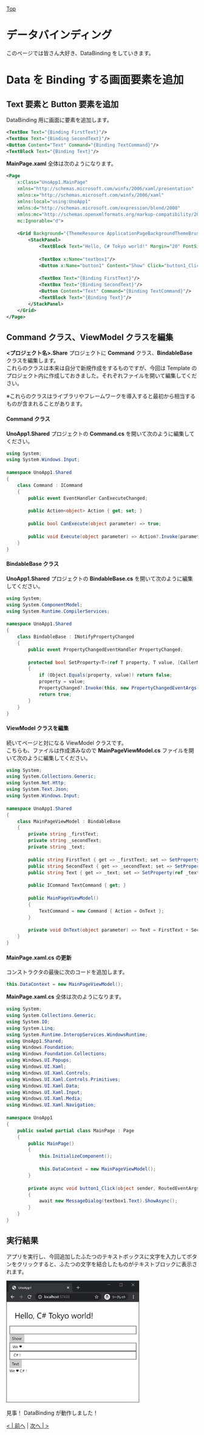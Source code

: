 [Top](./top.md)  

# データバインディング

このページでは皆さん大好き、DataBinding をしていきます。

# Data を Binding する画面要素を追加

## Text 要素と Button 要素を追加

DataBinding 用に画面に要素を追加します。

```xml
<TextBox Text="{Binding FirstText}"/>
<TextBox Text="{Binding SecondText}"/>
<Button Content="Text" Command="{Binding TextCommand}"/>
<TextBlock Text="{Binding Text}"/>
```

**MainPage.xaml** 全体は次のようになります。

```xml
<Page
    x:Class="UnoApp1.MainPage"
    xmlns="http://schemas.microsoft.com/winfx/2006/xaml/presentation"
    xmlns:x="http://schemas.microsoft.com/winfx/2006/xaml"
    xmlns:local="using:UnoApp1"
    xmlns:d="http://schemas.microsoft.com/expression/blend/2008"
    xmlns:mc="http://schemas.openxmlformats.org/markup-compatibility/2006"
    mc:Ignorable="d">

    <Grid Background="{ThemeResource ApplicationPageBackgroundThemeBrush}" Padding="10">
        <StackPanel>
            <TextBlock Text="Hello, C# Tokyo world!" Margin="20" FontSize="30" />

            <TextBox x:Name="textbox1"/>
            <Button x:Name="button1" Content="Show" Click="button1_Click"/>

            <TextBox Text="{Binding FirstText}"/>
            <TextBox Text="{Binding SecondText}"/>
            <Button Content="Text" Command="{Binding TextCommand}"/>
            <TextBlock Text="{Binding Text}"/>
        </StackPanel>
    </Grid>
</Page>
```

## Command クラス、ViewModel クラスを編集

**<プロジェクト名>.Share** プロジェクトに **Command** クラス、**BindableBase** クラスを編集します。  
これらのクラスは本来は自分で新規作成をするものですが、今回は Template のプロジェクト内に作成しておきました。それぞれファイルを開いて編集してください。  

※これらのクラスはライブラリやフレームワークを導入すると最初から相当するものが含まれることがあります。

#### Command クラス
**UnoApp1.Shared** プロジェクトの **Command.cs** を開いて次のように編集してください。

```cs
using System;
using System.Windows.Input;

namespace UnoApp1.Shared
{
    class Command : ICommand
    {
        public event EventHandler CanExecuteChanged;

        public Action<object> Action { get; set; }

        public bool CanExecute(object parameter) => true;

        public void Execute(object parameter) => Action?.Invoke(parameter);
    }
}
```
#### BindableBase クラス
**UnoApp1.Shared** プロジェクトの **BindableBase.cs** を開いて次のように編集してください。

```cs
using System;
using System.ComponentModel;
using System.Runtime.CompilerServices;

namespace UnoApp1.Shared
{
    class BindableBase : INotifyPropertyChanged
    {
        public event PropertyChangedEventHandler PropertyChanged;

        protected bool SetProperty<T>(ref T property, T value, [CallerMemberName] string propertyName = null)
        {
            if (Object.Equals(property, value)) return false;
            property = value;
            PropertyChanged?.Invoke(this, new PropertyChangedEventArgs(propertyName));
            return true;
        }
    }
}
```

#### ViewModel クラスを編集
続いてページと対になる ViewModel クラスです。  
こちらも、ファイルは作成済みなので **MainPageViewModel.cs** ファイルを開いて次のように編集してください。

```cs
using System;
using System.Collections.Generic;
using System.Net.Http;
using System.Text.Json;
using System.Windows.Input;

namespace UnoApp1.Shared
{
    class MainPageViewModel : BindableBase
    {
        private string _firstText;
        private string _secondText;
        private string _text;
     
        public string FirstText { get => _firstText; set => SetProperty(ref _firstText, value); }
        public string SecondText { get => _secondText; set => SetProperty(ref _secondText, value); }
        public string Text { get => _text; set => SetProperty(ref _text, value); }

        public ICommand TextCommand { get; }

        public MainPageViewModel()
        {
            TextCommand = new Command { Action = OnText };
        }

        private void OnText(object parameter) => Text = FirstText + SecondText;
    }
}
```

#### MainPage.xaml.cs の更新

コンストラクタの最後に次のコードを追加します。

```cs
this.DataContext = new MainPageViewModel();
```

**MainPage.xaml.cs** 全体は次のようになります。

```cs
using System;
using System.Collections.Generic;
using System.IO;
using System.Linq;
using System.Runtime.InteropServices.WindowsRuntime;
using UnoApp1.Shared;
using Windows.Foundation;
using Windows.Foundation.Collections;
using Windows.UI.Popups;
using Windows.UI.Xaml;
using Windows.UI.Xaml.Controls;
using Windows.UI.Xaml.Controls.Primitives;
using Windows.UI.Xaml.Data;
using Windows.UI.Xaml.Input;
using Windows.UI.Xaml.Media;
using Windows.UI.Xaml.Navigation;

namespace UnoApp1
{
    public sealed partial class MainPage : Page
    {
        public MainPage()
        {
            this.InitializeComponent();

            this.DataContext = new MainPageViewModel();
        }

        private async void button1_Click(object sender, RoutedEventArgs e)
        {
            await new MessageDialog(textbox1.Text).ShowAsync();
        }
    }
}
```

## 実行結果

アプリを実行し、今回追加したふたつのテキストボックスに文字を入力してボタンをクリックすると、ふたつの文字を結合したものがテキストブロックに表示されます。

<img src="image0401.jpg" width="350"/>

見事！ DataBinding が動作しました！

[< | 前へ](./textbook3.md) | [次へ | >](./textbook5.md)
